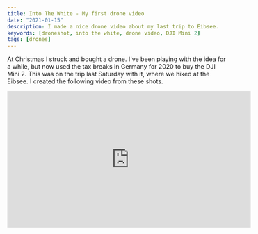 ```yaml
---
title: Into The White - My first drone video
date: "2021-01-15"
description: I made a nice drone video about my last trip to Eibsee.
keywords: [droneshot, into the white, drone video, DJI Mini 2]
tags: [drones]
---
```


At Christmas I struck and bought a drone. I've been playing with the idea for a while, but now used the tax breaks in Germany for 2020 to buy the DJI Mini 2. This was on the trip last Saturday with it, where we hiked at the Eibsee. I created the following video from these shots.

<iframe width="560" height="315" src="https://www.youtube.com/embed/xA-dwGIYN34" frameborder="0" allow="accelerometer; autoplay; clipboard-write; encrypted-media; gyroscope; picture-in-picture" allowfullscreen></iframe>
